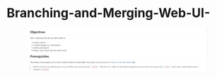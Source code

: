# Branching-and-Merging-Web-UI-


<p align="center">
<img src="https://github.com/NtokozoMothwa/Branching-and-Merging-Web-UI-/blob/main/Web%20capture_12-12-2023_123710_author-ide.skills.network.jpeg" height="80%" width="80%" alt="Frankie Grande, Ariana Grande et al. are posing for a picture"/>
</p>

